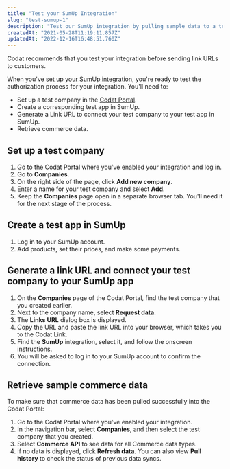 ```yaml
---
title: "Test your SumUp Integration"
slug: "test-sumup-1"
description: "Test our SumUp integration by pulling sample data to a test Company"
createdAt: "2021-05-28T11:19:11.857Z"
updatedAt: "2022-12-16T16:48:51.760Z"
---
```


Codat recommends that you test your integration before sending link URLs to customers.

When you've [set up your SumUp integration](/set-up-sumup-in-production-1), you're ready to test the authorization process for your integration. You'll need to:

- Set up a test company in the <a href="https://app.codat.io/" target="_blank">Codat Portal</a>.
- Create a corresponding test app in SumUp.
- Generate a Link URL to connect your test company to your test app in SumUp.
- Retrieve commerce data.

## Set up a test company

1. Go to the Codat Portal where you've enabled your integration and log in.
2. Go to **Companies**.
3. On the right side of the page, click **Add new company**.
4. Enter a name for your test company and select **Add**.
5. Keep the **Companies** page open in a separate browser tab. You'll need it for the next stage of the process.

## Create a test app in SumUp

1. Log in to your SumUp account.
2. Add products, set their prices, and make some payments.

## Generate a link URL and connect your test company to your SumUp app

1. On the **Companies** page of the Codat Portal, find the test company that you created earlier.
2. Next to the company name, select **Request data**.
3. The **Links URL** dialog box is displayed.
4. Copy the URL and paste the link URL into your browser, which takes you to the Codat Link.
5. Find the **SumUp** integration, select it, and follow the onscreen instructions.
6. You will be asked to log in to your SumUp account to confirm the connection.

## Retrieve sample commerce data

To make sure that commerce data has been pulled successfully into the Codat Portal:

1. Go to the Codat Portal where you've enabled your integration.
2. In the navigation bar, select **Companies**, and then select the test company that you created.
3. Select **Commerce API** to see data for all Commerce data types.
4. If no data is displayed, click **Refresh data**. You can also view **Pull history** to check the status of previous data syncs.

